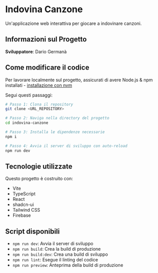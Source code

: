 # Indovina Canzone

Un'applicazione web interattiva per giocare a indovinare canzoni.

## Informazioni sul Progetto

**Sviluppatore**: Dario Germanà

## Come modificare il codice

Per lavorare localmente sul progetto, assicurati di avere Node.js & npm installati - [installazione con nvm](https://github.com/nvm-sh/nvm#installing-and-updating)

Segui questi passaggi:

```sh
# Passo 1: Clona il repository
git clone <URL_REPOSITORY>

# Passo 2: Naviga nella directory del progetto
cd indovina-canzone

# Passo 3: Installa le dipendenze necessarie
npm i

# Passo 4: Avvia il server di sviluppo con auto-reload
npm run dev
```

## Tecnologie utilizzate

Questo progetto è costruito con:

- Vite
- TypeScript
- React
- shadcn-ui
- Tailwind CSS
- Firebase

## Script disponibili

- `npm run dev`: Avvia il server di sviluppo
- `npm run build`: Crea la build di produzione
- `npm run build:dev`: Crea una build di sviluppo
- `npm run lint`: Esegue il linting del codice
- `npm run preview`: Anteprima della build di produzione

